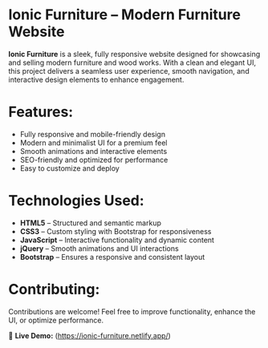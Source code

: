 
# Ionic Furniture – Modern Furniture Website  

**Ionic Furniture** is a sleek, fully responsive website designed for showcasing and selling modern furniture and wood works. With a clean and elegant UI, this project delivers a seamless user experience, smooth navigation, and interactive design elements to enhance engagement.  

# Features:  
- Fully responsive and mobile-friendly design  
- Modern and minimalist UI for a premium feel  
- Smooth animations and interactive elements  
- SEO-friendly and optimized for performance  
- Easy to customize and deploy  

# Technologies Used:  
- **HTML5** – Structured and semantic markup  
- **CSS3** – Custom styling with Bootstrap for responsiveness  
- **JavaScript** – Interactive functionality and dynamic content  
- **jQuery** – Smooth animations and UI interactions  
- **Bootstrap** – Ensures a responsive and consistent layout  
 

# Contributing:  
Contributions are welcome! Feel free to improve functionality, enhance the UI, or optimize performance.  

🚀 **Live Demo:** (https://ionic-furniture.netlify.app/)
